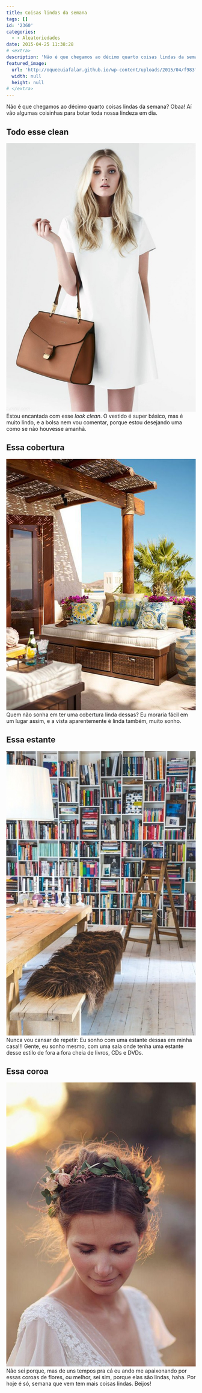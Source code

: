 ```yaml
---
title: Coisas lindas da semana
tags: []
id: '2360'
categories:
  - - Aleatoriedades
date: 2015-04-25 11:38:28
# <extra>
description: 'Não é que chegamos ao décimo quarto coisas lindas da semana? Obaa! Aí vão algumas coisinhas para botar toda nossa lindeza em dia. Todo esse clean Estou encantada com esse look clean. O vestido é super básico, mas é muito lindo, e a bolsa nem vou comentar, porque estou desejando uma como se não houvesse amanhã. Essa cobertura Quem não sonha em ter uma cobertura linda dessas? Eu moraria fácil em um lugar assim, e a vista aparentemente é linda também, muito sonho. Essa estante Nunca vou cansar de repetir: Eu sonho com uma estante dessas em minha casa!!! Gente, eu sonho mesmo, com uma sala onde tenha uma estante desse estilo de fora a fora cheia de livros, CDs e DVDs. Essa coroa Não sei porque, mas de uns tempos pra cá eu ando me apaixonando por essas coroas &hellip;'
featured_image: 
  url: 'http://oqueeuiafalar.github.io/wp-content/uploads/2015/04/f983f7a26a63d35705eab7b139cf8b43-722x1024.jpg'
  width: null
  height: null
# </extra>
---
```


Não é que chegamos ao décimo quarto coisas lindas da semana? Obaa! Aí vão algumas coisinhas para botar toda nossa lindeza em dia.

## Todo esse clean

[![look com vestido branco, look clean](/wp-content/uploads/2015/04/f983f7a26a63d35705eab7b139cf8b43-722x1024.jpg)](/wp-content/uploads/2015/04/f983f7a26a63d35705eab7b139cf8b43.jpg) Estou encantada com esse _look clean_. O vestido é super básico, mas é muito lindo, e a bolsa nem vou comentar, porque estou desejando uma como se não houvesse amanhã.

## Essa cobertura

[![decoração para cobertura/terraço ](/wp-content/uploads/2015/04/eaa8884a1238c18f773b719b02d9ff90.jpg)](/wp-content/uploads/2015/04/eaa8884a1238c18f773b719b02d9ff90.jpg) Quem não sonha em ter uma cobertura linda dessas? Eu moraria fácil em um lugar assim, e a vista aparentemente é linda também, muito sonho.

## Essa estante

[![estante de livros ](/wp-content/uploads/2015/04/b308b0bd7ed6b21e042cfcf31b247ade-682x1024.jpg)](/wp-content/uploads/2015/04/b308b0bd7ed6b21e042cfcf31b247ade.jpg) Nunca vou cansar de repetir: Eu sonho com uma estante dessas em minha casa!!! Gente, eu sonho mesmo, com uma sala onde tenha uma estante desse estilo de fora a fora cheia de livros, CDs e DVDs.

## Essa coroa

[![coroa de flores para cabelo/noiva](/wp-content/uploads/2015/04/bcc0c237e55fa8481aa84724e90407b9-683x1024.jpg)](/wp-content/uploads/2015/04/bcc0c237e55fa8481aa84724e90407b9.jpg) Não sei porque, mas de uns tempos pra cá eu ando me apaixonando por essas coroas de flores, ou melhor, sei sim, porque elas são lindas, haha. Por hoje é só, semana que vem tem mais coisas lindas. Beijos!
